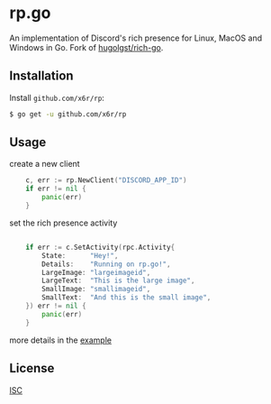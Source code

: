 # rp.go

An implementation of Discord's rich presence for Linux, MacOS and Windows in Go. Fork of [hugolgst/rich-go](https://github.com/hugolgst/rich-go).

## Installation

Install `github.com/x6r/rp`:

```sh
$ go get -u github.com/x6r/rp
```

## Usage

create a new client

```go
	c, err := rp.NewClient("DISCORD_APP_ID")
	if err != nil {
		panic(err)
	}
```

set the rich presence activity

```go

	if err := c.SetActivity(rpc.Activity{
		State:      "Hey!",
		Details:    "Running on rp.go!",
		LargeImage: "largeimageid",
		LargeText:  "This is the large image",
		SmallImage: "smallimageid",
		SmallText:  "And this is the small image",
	}) err != nil {
		panic(err)
	}

```

more details in the [example](example/main.go)

## License

[ISC](LICENSE)
